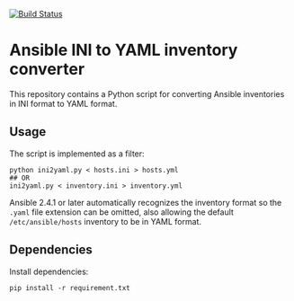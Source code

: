 [![Build Status](https://travis-ci.org/appuio/ansible-ini2yaml.svg?branch=master)](https://travis-ci.org/appuio/ansible-ini2yaml)

Ansible INI to YAML inventory converter
=======================================

This repository contains a Python script for converting Ansible inventories in INI format to YAML format.

Usage
-----

The script is implemented as a filter:

    python ini2yaml.py < hosts.ini > hosts.yml
    ## OR
    ini2yaml.py < inventory.ini > inventory.yml

Ansible 2.4.1 or later automatically recognizes the inventory format so the `.yaml` file extension can be omitted, also allowing the default `/etc/ansible/hosts` inventory to be in YAML format.

Dependencies
------------

Install dependencies:

    pip install -r requirement.txt

